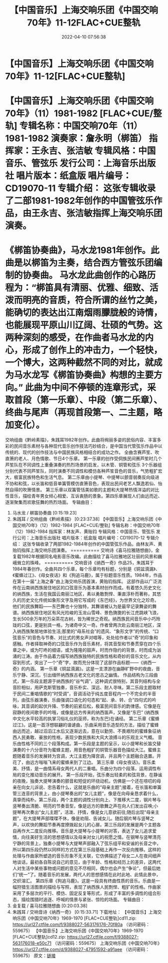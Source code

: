 ﻿---
title: 【中国音乐】上海交响乐团《中国交响70年》11-12FLAC+CUE整轨
date: 2022-04-10 07:56:38
categories: 古典音乐、新世纪、纯音雅乐
tags: 纯音雅乐
---
# 【中国音乐】上海交响乐团《中国交响70年》11-12[FLAC+CUE整轨]

【中国音乐】上海交响乐团《中国交响70年》（11）1981-1982 [FLAC+CUE/整轨]
专辑名称：中国交响70年（11）1981-1982
演奏家：詹永明（梆笛）
指挥家：王永吉、张洁敏
专辑风格：中国音乐、管弦乐
发行公司：上海音乐出版社
唱片版本：纸盒版
唱片编号：CD19070-11
专辑介绍：
这张专辑收录了二部1981-1982年创作的中国管弦乐作品，由王永吉、张洁敏指挥上海交响乐团演奏。
==========
《梆笛协奏曲》，马水龙1981年创作。此曲是以梆笛为主奏，结合西方管弦乐团编制的协奏曲。
马水龙此曲创作的心路历程为：“梆笛具有清丽、优雅、细致、活泼而明亮的音质，符合所谓的丝竹之美，能确切的表达出江南烟雨朦胧般的诗情，也能展现平原山川辽阔、壮硕的气势。这两种深刻的感受，在作曲者马水龙的内心，形成了创作上的冲击力，一个轻快，一个博大，这两种截然不同的对比，就成为马水龙写《梆笛协奏曲》构想的主要方向。”
此曲为中间不停顿的连章形式，采取首段（第一乐章）、中段（第二乐章）、终曲与尾声（再现首段第一、二主题，略加变化）。
==========
交响组曲《黔岭素描》，朱践耳1982年创作。此曲将绚丽多姿的民俗内容、丰富多彩的民间音乐素材与各种现代音乐创作技法巧妙结合，是中国当代管弦乐作品中以传统的、现代的创作技法与中国民族风格相结合的成功之作。
全曲含赛芦笙、吹直箫的老人、月色情歌、节日4个乐章。
第一乐章的创作受侗族民间赛芦笙时几个芦笙队在不同调性上重叠演奏的热烈场景的启发，以木管、铜管和弦乐
3个乐器组分别代表不同芦笙队，同时演奏不同调性和模仿各种芦笙音色的音乐，气势粗犷宏大，极富民族特色和生活气息。
第二乐章由小提琴、中提琴以颤音弱奏反向级进不协和和弦，以长笛和低音单簧管模仿直箫音色，表现出民间老艺人飘逸若仙、怡然自得的吹箫情景。
第三乐章以双簧管恬美如歌的主题和大提琴热情洋溢的对比性音乐，描绘青年男女倾心相爱、互诉衷肠的景象。第四乐章展现人们由远而近、逐渐聚集而欢歌狂舞的热烈场面。
专辑曲目：
01. 马水龙 / 梆笛协奏曲
[0:15:19.23]
02. 朱践耳 / 交响组曲《黔岭素描》
[0:23:37.38]
【中国音乐】上海交响乐团《中国交响70年》（12）1982-1984 [FLAC+CUE/整轨]
专辑名称：中国交响70年（12）1982-1984
指挥家：林友声、黄贻钧
专辑风格：中国音乐、管弦乐
发行公司：上海音乐出版社
唱片版本：纸盒版
唱片编号：CD19070-12
专辑介绍：
这张专辑收录了两部1982-1984年创作的中国管弦乐作品，由林友声、黄贻钧指挥上海交响乐团演奏。
==========
交响诗《喜马拉雅随想曲》，金复载1982年根据同名电影音乐改编。此曲描绘了喜马拉雅地区壮丽的风景和巍峨耸立的珠峰。
==========
交响音诗《纳西一奇》作品25，朱践耳于1984年春创作。全曲共四个乐章，每个乐章均有标题，分别是《铜盆滴漏》、《蜜蜂过江》、《母女夜话》和《狗追马鹿》，属于标题音乐性质。1984年，作品在第十一届“上海之春”由上海交响乐团首演，黄贻钧指挥。
这部作品以广泛流传在云南纳西族居住地区的口弦音乐为基本素材创作而成。有着悠久历史文化的纳西族，生活在我国云南丽江地区，素以勇敢剽悍、秉直淳朴而著称，其悠久的历史文化传统如象形文字及用它写成的《东巴经》，为世界文化之珍奇。他们的民族舞蹈——东巴舞也十分独特，其舞谱被认为是最早记录舞姿的舞谱。纳西族居住地区有风光险峻的玉龙山雪峰、景色旖旎的长江虎跳峡飞浪，生长500余万年的万朵茶花古树，皆为稀世之奇观。纳西族民间音乐中小巧玲珑的口弦，更是别具一格，为诸奇中又一奇。作者曾两次赴云南丽江地区，深入纳西族聚居地体验生活;那里的“母系社会”的遗风、“象形文字”的传统、“口弦音乐”的音色与节奏、对比式的男女声对唱等，处处给作者以“奇”的印象和感触。作者择取神奇的口弦音乐作为音乐素材，将其音型和节奏贯穿在四个乐章之中，或为叮咚的细语，或为隆隆的鼓声，时而作隐约的背景，时而成为汹涌的江涛。由于作品着力描写纳西族独特的民族性格和奇妙的音乐文化，从内容到形式，突出了一个“奇”字，故而充分体现了这部作品标题——《纳西一奇》的内涵。
第一乐章《铜盆滴漏》。这是一支漂游在幽静旷野中的夜曲，音乐宁静、深沉，引出缅怀纳西族古老文化的思古之幽情。
作品结构为三段曲式，第一乐段主题源于纳西族的“谷气调”，这种调式很特别，其音列结构与全音阶相似，用萨克斯管独奏，音乐朴实、深远、耐人寻味。第二乐段主题取材于民间二重唱情歌的“时受调”，音调活动于纯五度音程内一个不完全的半音列，由弦乐器演奏，乐曲强调口语化的句态和“起、承、转、合”四句式的吟咏，其音调的起伏升降、节奏的前紧后松，极富民间音乐的韵律感。它像是在寂静的夜间歌手的吟哦，或像是远方传来的纳西笛声，又像是“东巴”
(纳西族中文化水平较高的执掌习俗礼仪的巫师，称为东巴)在诵经。
第二乐章《蜜蜂过江》。这是一首浮想联翩的谐谑曲，乐曲采用音乐造型的方法，描绘了蜜蜂由远而近，越过滔滔江水后又逐渐远去，意在以勤劳、不畏艰险的蜜蜂象征纳西人民勇敢、豪放的性格，表现少数民族和大风大浪搏斗的乐观主义气概。
音乐由性格不同的三个段落构成。第一乐段是主题的呈示，以小提琴和长笛交替演奏的十六分音符为蜜蜂主题，用音色粗犷的铜管乐器音色描绘大江。蜜蜂主题随着音乐的发展转为宫调，大江主题为降宫调，并且两个主题融合迭置。开花了，由远方嗡嗡飞来的蜜蜂来到了江边。
第三乐章《母女夜话》。音乐柔美、抒情，是一曲情系母女两代人的二重唱。乐曲分为四个段落，运用调性布局的变化推动音乐的展开。
第一乐段开始，弦乐奏出轻柔的和弦背景，在静谧的夜晚，独奏大提琴演奏的颤音和短促的环绕动机，仿佛是一个还在唠叨的母亲在向女儿诉说、忠告着什么，这就是乐曲的“母亲主题”;接着，在长笛和单簧管三连音的背景上，由小提琴奏出的“女儿主题”，像是在向母亲恳求着什么，真挚而纯朴。第二乐段，两个主题的调性分别向上、下推移大二度，钢片琴与竖琴奏出清脆、明亮的节奏音型，像是远方的歌舞之声在向人们发出召唤;小提琴再次奏出“女儿主题”，活泼、抒情，像是女儿意欲前往;随后出现“母亲主题”，在大提琴声部喋喋不休，像是劝阻、告诫女儿。随后钢片琴与竖琴之声，以欢快的舞蹈节奏再度撩拨起女儿的心扉。第三乐段的发展是两个主题各自再作大二度反向推移。音乐是大提琴与小提琴的对答，表达了女儿追求爱情，向往美好生活的思想感情以及母亲对女儿的祝愿之情。在钢琴与竖琴清亮宁静的背景上，独奏小提琴与大提琴声部融入了弦乐组平和安谧的长音之中，所以第四乐段仍然以同样的方式在第三乐段基础上再作一次反向推移。这样的处理与作曲家所塑造的音乐形象不无关联，它仿佛描述了母女二人在夜间细声地谈话，最初各自陈说自己的意见，由于年龄、性格和经历上的差异，这两代人对生活中某些事物或问题的意见不尽相同，偶尔也会产生“争论”，但最后她们“统一”了。随着音乐的发展，两代人的思想感情在此时此地、此情此景中，交织溶汇。
第四乐章《狗追马鹿》。这是一段具有终曲性质的音乐。乐曲是一幅狩猎生活图景的描绘与写照，表现了纳西族人民剽悍、粗犷的性格。作曲家采用了多层次的平行、模仿、固定反复等形式，形成了丰富的多调性的组合形态，描绘围猎时追逐、呼喊的情景与紧张、惊险的场面。
专辑曲目：
01. 金复载 / 喜马拉雅随想曲
[0:20:03.38]
02. 朱践耳 / 交响音诗《纳西一奇》
[0:15:33.71]
下载地址：
【中国音乐】上海交响乐团《中国交响70年》1969-1970 [FLAC+CUE整轨]cd11.zip: https://url27.ctfile.com/f/9388027-563176176-70f80a
（访问密码：559675）
【中国音乐】上海交响乐团《中国交响70年》1969-1970 [FLAC+CUE整轨]cd12.zip: https://url27.ctfile.com/f/9388027-563176018-e50c71
（访问密码：559675）
上海交响乐团《中国交响70年》
https://url27.ctfile.com/d/9388027-47951592-a91aee
（访问密码：559675）
原文：[链接](https://blog.sina.com.cn/s/blog_1647c7e7601030wl7.html)